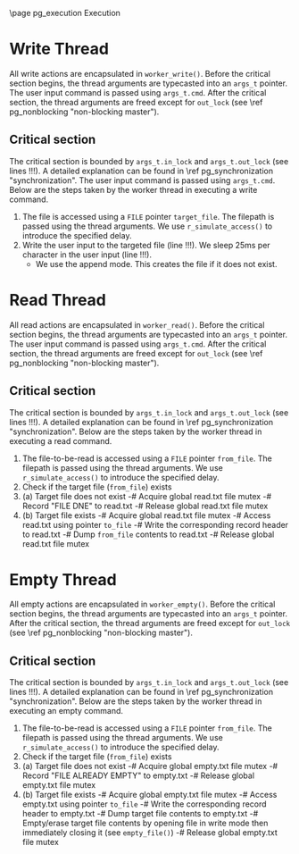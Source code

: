 \page pg_execution Execution

# Write Thread
All write actions are encapsulated in `worker_write()`. Before the critical section begins, the thread arguments are typecasted into an `args_t` pointer. The user input command is passed using `args_t.cmd`. After the critical section, the thread arguments are freed except for `out_lock` (see \ref pg_nonblocking "non-blocking master").

## Critical section
The critical section is bounded by `args_t.in_lock` and `args_t.out_lock` (see lines !!!). A detailed explanation can be found in \ref pg_synchronization "synchronization". The user input command is passed using `args_t.cmd`. Below are the steps taken by the worker thread in executing a write command.
1. The file is accessed using a `FILE` pointer `target_file`. The filepath is passed using the thread arguments. We use `r_simulate_access()` to introduce the specified delay.
2. Write the user input to the targeted file (line !!!). We sleep 25ms per character in the user input (line !!!). 
    - We use the append mode. This creates the file if it does not exist. 


# Read Thread
All read actions are encapsulated in `worker_read()`. Before the critical section begins, the thread arguments are typecasted into an `args_t` pointer. The user input command is passed using `args_t.cmd`. After the critical section, the thread arguments are freed except for `out_lock` (see \ref pg_nonblocking "non-blocking master").

## Critical section
The critical section is bounded by `args_t.in_lock` and `args_t.out_lock` (see lines !!!). A detailed explanation can be found in \ref pg_synchronization "synchronization". Below are the steps taken by the worker thread in executing a read command.
1. The file-to-be-read is accessed using a `FILE` pointer `from_file`. The filepath is passed using the thread arguments. We use `r_simulate_access()` to introduce the specified delay.
2. Check if the target file (`from_file`) exists
2. (a) Target file does not exist
    -# Acquire global read.txt file mutex
    -# Record "FILE DNE" to read.txt
    -# Release global read.txt file mutex
2. (b) Target file exists
    -# Acquire global read.txt file mutex
    -# Access read.txt using pointer `to_file`
    -# Write the corresponding record header to read.txt
    -# Dump `from_file` contents to read.txt
    -# Release global read.txt file mutex

# Empty Thread
All empty actions are encapsulated in `worker_empty()`. Before the critical section begins, the thread arguments are typecasted into an `args_t` pointer. After the critical section, the thread arguments are freed except for `out_lock` (see \ref pg_nonblocking "non-blocking master").

## Critical section
The critical section is bounded by `args_t.in_lock` and `args_t.out_lock` (see lines !!!). A detailed explanation can be found in \ref pg_synchronization "synchronization". Below are the steps taken by the worker thread in executing an empty command.
1. The file-to-be-read is accessed using a `FILE` pointer `from_file`. The filepath is passed using the thread arguments. We use `r_simulate_access()` to introduce the specified delay.
2. Check if the target file (`from_file`) exists
2. (a) Target file does not exist
    -# Acquire global empty.txt file mutex
    -# Record "FILE ALREADY EMPTY" to empty.txt
    -# Release global empty.txt file mutex
2. (b) Target file exists
    -# Acquire global empty.txt file mutex
    -# Access empty.txt using pointer `to_file`
    -# Write the corresponding record header to empty.txt
    -# Dump target file contents to empty.txt
    -# Empty/erase target file contents by opening file in write mode then immediately closing it (see `empty_file()`)
    -# Release global empty.txt file mutex
